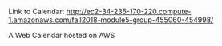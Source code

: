 Link to Calendar: http://ec2-34-235-170-220.compute-1.amazonaws.com/fall2018-module5-group-455060-454998/

A Web Calendar hosted on AWS
